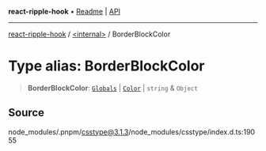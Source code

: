 **react-ripple-hook** • [Readme](../../README.md) \| [API](../../globals.md)

***

[react-ripple-hook](../../README.md) / [\<internal\>](../README.md) / BorderBlockColor

# Type alias: BorderBlockColor

> **BorderBlockColor**: [`Globals`](Globals.md) \| [`Color`](Color-1.md) \| `string` & `Object`

## Source

node\_modules/.pnpm/csstype@3.1.3/node\_modules/csstype/index.d.ts:19055
